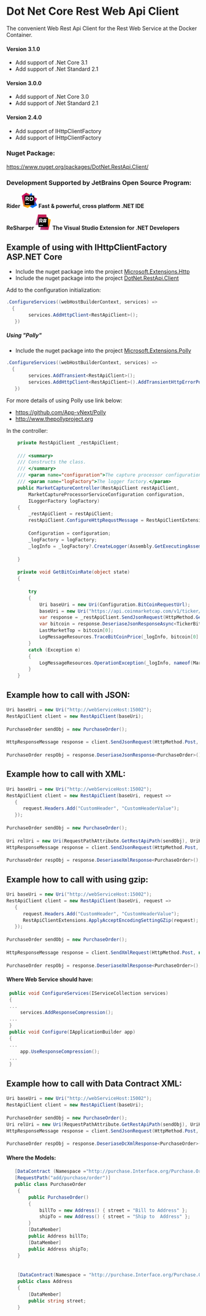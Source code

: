 # Dot Net Core Rest Web Api Client
The convenient Web Rest Api Client for the Rest Web Service at the Docker Container. 

#### Version 3.1.0
- Add support of .Net Core 3.1
- Add support of .Net Standard 2.1

#### Version 3.0.0
- Add support of .Net Core 3.0
- Add support of .Net Standard 2.1

#### Version 2.4.0
- Add support of IHttpClientFactory 
- Add support of IHttpClientFactory 

### Nuget Package: 
https://www.nuget.org/packages/DotNet.RestApi.Client/

### Development Supported by JetBrains Open Source Program:


**Rider** <a href="https://www.jetbrains.com/?from=XmlResult"> <img src="https://github.com/Wallsmedia/XmlResult/blob/master/Logo/rider/logo.png?raw=true" Width="40p" /></a> **Fast & powerful,
cross platform .NET IDE**

**ReSharper** <a href="https://www.jetbrains.com/?from=XmlResult"> <img src="https://github.com/Wallsmedia/XmlResult/blob/master/Logo/resharper/logo.png?raw=true" Width="40p" /></a> **The Visual Studio Extension for .NET Developers**

## Example of using with IHttpClientFactory ASP.NET Core

- Include the nuget package into the project [Microsoft.Extensions.Http](https://www.nuget.org/packages/Microsoft.Extensions.Http)
- Include the nuget package into the project [DotNet.RestApi.Client](https://www.nuget.org/packages/DotNet.RestApi.Client)

Add to the configuration initialization:

``` c#
.ConfigureServices((webHostBuilderContext, services) =>
  {
        services.AddHttpClient<RestApiClient>();
   })
```

##### Using "Polly" 
- Include the nuget package into the project [Microsoft.Extensions.Polly](https://www.nuget.org/packages/Microsoft.Extensions.Polly)

``` c#
.ConfigureServices((webHostBuilderContext, services) =>
  {
        services.AddTransient<RestApiClient>();
        services.AddHttpClient<RestApiClient>().AddTransientHttpErrorPolicy(p => p.RetryAsync(3));
   })
```

For more details of using Polly use link below:
- https://github.com/App-vNext/Polly
- http://www.thepollyproject.org 


In the controller:

``` c#
    private RestApiClient _restApiClient;

    /// <summary>
    /// Constructs the class.
    /// </summary>
    /// <param name="configuration">The capture processor configuration.</param>
    /// <param name="logFactory">The logger factory.</param>
    public MarketCaptureController(RestApiClient restApiClient,
        MarketCaptureProcessorServiceConfiguration configuration,
        ILoggerFactory logFactory)
    {
        _restApiClient = restApiClient;
        restApiClient.ConfigureHttpRequstMessage = RestApiClientExtensions.ApplyAcceptEncodingSettingGZip;

        Configuration = configuration;
        _logFactory = logFactory;
        _logInfo = _logFactory?.CreateLogger(Assembly.GetExecutingAssembly().GetName().Name);

    }

    private void GetBitCoinRate(object state)
    {

        try
        {
            Uri baseUri = new Uri(Configuration.BitCoinRequestUrl);
            baseUri = new Uri("https://api.coinmarketcap.com/v1/ticker/bitcoin/?convert=EUR");
            var response = _restApiClient.SendJsonRequest(HttpMethod.Get, baseUri, null).GetAwaiter().GetResult();
            var bitcoin = response.DeseriaseJsonResponseAsync<TickerBitcoin[]>().GetAwaiter().GetResult();
            LastMarketTop = bitcoin[0];
            LogMessageResources.TraceBitCoinPrice(_logInfo, bitcoin[0].LastUpdatedUTC, bitcoin[0].price_eur, null);
        }
        catch (Exception e)
        {
            LogMessageResources.OperationException(_logInfo, nameof(MarketCaptureProcessor), e);
        }
    }

```

## Example how to call with JSON:

``` c#
Uri baseUri = new Uri("http://webServiceHost:15002");
RestApiClient client = new RestApiClient(baseUri);

PurchaseOrder sendObj = new PurchaseOrder();

HttpResponseMessage response = client.SendJsonRequest(HttpMethod.Post, new Uri("res", UriKind.Relative), sendObj).Result;

PurchaseOrder respObj = response.DeseriaseJsonResponse<PurchaseOrder>();

```

## Example how to call with XML:

``` c#
Uri baseUri = new Uri("http://webServiceHost:15002");
RestApiClient client = new RestApiClient(baseUri, request =>
   {
      request.Headers.Add("CustomHeader", "CustomHeaderValue");
   });

PurchaseOrder sendObj = new PurchaseOrder();

Uri relUri = new Uri(RequestPathAttribute.GetRestApiPath(sendObj), UriKind.Relative);
HttpResponseMessage response = client.SendJsonRequest(HttpMethod.Post, relUri, sendObj).Result;

PurchaseOrder respObj = response.DeseriaseXmlResponse<PurchaseOrder>();

```

## Example how to call with using gzip:

``` c#
Uri baseUri = new Uri("http://webServiceHost:15002");
RestApiClient client = new RestApiClient(baseUri, request =>
   {
      request.Headers.Add("CustomHeader", "CustomHeaderValue");
      RestApiClientExtensions.ApplyAcceptEncodingSettingGZip(request);
   });

PurchaseOrder sendObj = new PurchaseOrder();

HttpResponseMessage response = client.SendXmlRequest(HttpMethod.Post, new Uri("res", UriKind.Relative), sendObj).Result;

PurchaseOrder respObj = response.DeseriaseXmlResponse<PurchaseOrder>();

```
#### Where Web Service should have:

``` c#
 public void ConfigureServices(IServiceCollection services)
 {
 ...
     services.AddResponseCompression();
 ...
 }
 public void Configure(IApplicationBuilder app)
 {
 ...
     app.UseResponseCompression();
 ...
 }
```

## Example how to call with Data Contract XML:

``` c#
Uri baseUri = new Uri("http://webServiceHost:15002");
RestApiClient client = new RestApiClient(baseUri);

PurchaseOrder sendObj = new PurchaseOrder();
Uri relUri = new Uri(RequestPathAttribute.GetRestApiPath(sendObj), UriKind.Relative);
HttpResponseMessage response = client.SendJsonRequest(HttpMethod.Post, relUri, sendObj).Result;

PurchaseOrder respObj = response.DeseriaseDcXmlResponse<PurchaseOrder>();

```

#### Where the Models:

``` c#
   [DataContract (Namespace ="http://purchase.Interface.org/Purchase.Order")]
   [RequestPath("add/purchase/order")]
   public class PurchaseOrder
    {
        public PurchaseOrder()
        {
            billTo = new Address() { street = "Bill to Address" };
            shipTo = new Address() { street = "Ship to  Address" };
        }
        [DataMember]
        public Address billTo;
        [DataMember]
        public Address shipTo;
    }


    [DataContract(Namespace = "http://purchase.Interface.org/Purchase.Order.Address")]
    public class Address
    {
        [DataMember]
        public string street;
    }
 ```
